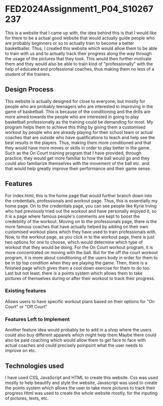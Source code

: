 
# FED2024Assignment1_P04_S10267237
This is a website that I came up with, the idea behind this is that I would like for there to be a actual good website that would actually guide people who are probably beginners or so to actually train to become a better basketballer. Thus, I created this website which would allow them to be able to train with us and to actually track their progress along the way through the usage of the pictures that they took. This would then further motivate them and they would also be able to train kind of "professionally" with the help of educated and professional coaches, thus making them no less of a student of the trainers.

## Design Process
This website is actually designed for close to everyone, but mostly for people who are probably teenagers who are interested in improving in the game of basketball. This is because of the conditioning and the drills are more aimed towards the people who are interested in going to play basketball professionally as the training could be demanding for most. My program helps them to achieve this thing by giving them a customised workout by people who are already playing for their school team or actual coaches that are outside who have qualifications to teach and help see the best results in the players. Thus, making them more conditioned and that they would have more moves or skills in order to play better in the game. Such as the On Court training program that I have provided, through practice, they would get more familiar to how the ball would go and they could also familiarize themselves with the movement of the ball etc. and that would help greatly improve their performance and their game sense. 

## Features
For index.html, this is the home page that would further branch down into the credentials, professionals and workout page. Thus, this is essentially my home page. On to the credentials page, you can see people like Kyrie Irving who had previously tried out the workout and have personally enjoyed it, so it is a page where famous people's comments are kept to boost the credebility of the workout. Moving on to the professionals page, there is the more famous coaches that have actually helped by adding on their own customised workout plans which they have used to train professionals with. Now, to the workout page, as you click in to the workout page, there is just two options for one to choose, which would determine which type of workout that they would be doing. For the On Court workout program, it is more concentrated on moving with the ball. But for the off the court workout program, it is more about conditioning of the users body in order for them to be in tip top condition when they are playing the game. Then, there is a finished page which gives them a cool down exercise for them to do too. Last but not least, there is a points system which allows them to take pictures of themselves during or after their workout to track their progress.

### Existing features
Allows users to have specific workout plans based on their options for "On Court" or "Off Court"

### Features Left to Implement
Another feature idea would probably be to add in a shop where the users could also buy different apparels which might help them
Maybe there could also be paid coaching which would allow them to get face to face with actual coaches and could precisely poinpoint what the user needs to improve on etc.

## Technologies used
I have used CSS, JavaScript and HTML to create this website.
Css was used mostly to help beautify and style the website,
Javascript was used to create the points system which allows the user to take more pictures to track their progress
Html was used to create the whole website mostly, for the inputing of pictures, texts, etc.



